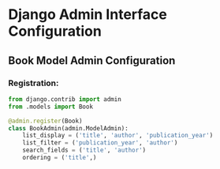 # Django Admin Interface Configuration

## Book Model Admin Configuration

### Registration:
```python
from django.contrib import admin
from .models import Book

@admin.register(Book)
class BookAdmin(admin.ModelAdmin):
    list_display = ('title', 'author', 'publication_year')
    list_filter = ('publication_year', 'author')
    search_fields = ('title', 'author')
    ordering = ('title',)
